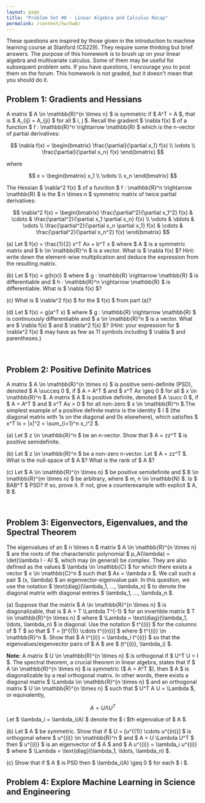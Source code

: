 ```yaml
---
layout: page
title: "Problem Set #0 - Linear Algebra and Calculus Recap"
permalink: /content/hw/hw0/
---
```


These questions are inspired by those given in the introduction to machine learning course at Stanford (CS229). They require some thinking but brief answers. The purpose of this homework is to brush up on your linear algebra and multivariate calculus. Some of them may be useful for subsequent problem sets. If you have questions, I encourage you to post them on the forum. This homework is not graded, but it doesn't mean that you should do it.

## Problem 1: Gradients and Hessians

A matrix $ A \in \mathbb{R}^{n \times n} $ is symmetric if $ A^T = A $, that is $ A_{ij} = A_{ji} $ for all $ i, j $. Recall the gradient $ \nabla f(x) $ of a function $ f : \mathbb{R}^n \rightarrow \mathbb{R} $ which is the n-vector of partial derivatives:

$$ \nabla f(x) = \begin{bmatrix} \frac{\partial}{\partial x_1} f(x) \\ \vdots \\ \frac{\partial}{\partial x_n} f(x) \end{bmatrix} $$

where

$$ x = \begin{bmatrix} x_1 \\ \vdots \\ x_n \end{bmatrix} $$

The Hessian $ \nabla^2 f(x) $ of a function $ f : \mathbb{R}^n \rightarrow \mathbb{R} $ is the $ n \times n $ symmetric matrix of twice partial derivatives:

$$ \nabla^2 f(x) = \begin{bmatrix} \frac{\partial^2}{\partial x_1^2} f(x) & \cdots & \frac{\partial^2}{\partial x_1 \partial x_n} f(x) \\ \vdots & \ddots & \vdots \\ \frac{\partial^2}{\partial x_n \partial x_1} f(x) & \cdots & \frac{\partial^2}{\partial x_n^2} f(x) \end{bmatrix} $$

(a) Let $ f(x) = \frac{1}{2} x^T Ax + b^T x $ where $ A $ is a symmetric matrix and $ b \in \mathbb{R}^n $ is a vector. What is $ \nabla f(x) $? Hint: write down the element-wise multiplication and deduce the expression from the resulting matrix. 

(b) Let $ f(x) = g(h(x)) $ where $ g : \mathbb{R} \rightarrow \mathbb{R} $ is differentiable and $ h : \mathbb{R}^n \rightarrow \mathbb{R} $ is differentiable. What is $ \nabla f(x) $?

(c) What is $ \nabla^2 f(x) $ for the $ f(x) $ from part (a)?

(d) Let $ f(x) = g(a^T x) $ where $ g : \mathbb{R} \rightarrow \mathbb{R} $ is continuously differentiable and $ a \in \mathbb{R}^n $ is a vector. What are $ \nabla f(x) $ and $ \nabla^2 f(x) $? (Hint: your expression for $ \nabla^2 f(x) $ may have as few as 11 symbols including $ \nabla $ and parentheses.)

<br>

## Problem 2: Positive Definite Matrices

A matrix $ A \in \mathbb{R}^{n \times n} $ is positive semi-definite (PSD), denoted $ A \succeq 0 $, if $ A = A^T $ and $ x^T Ax \geq 0 $ for all $ x \in \mathbb{R}^n $. A matrix $ A $ is positive definite, denoted $ A \succ 0 $, if $ A = A^T $ and $ x^T Ax > 0 $ for all non-zero $ x \in \mathbb{R}^n $.The simplest example of a positive definite matrix is the identity $ I $ (the diagonal matrix with 1s on the diagonal and 0s elsewhere), which satisfies $ x^T Ix = \|x\|^2 = \sum_{i=1}^n x_i^2 $.

(a) Let $ z \in \mathbb{R}^n $ be an n-vector. Show that $ A = zz^T $ is positive semidefinite.

(b) Let $ z \in \mathbb{R}^n $ be a non-zero n-vector. Let $ A = zz^T $. What is the null-space of $ A $? What is the rank of $ A $?

(c) Let $ A \in \mathbb{R}^{n \times n} $ be positive semidefinite and $ B \in \mathbb{R}^{m \times n} $ be arbitrary, where $ m, n \in \mathbb{N} $. Is $ BAB^T $ PSD? If so, prove it. If not, give a counterexample with explicit $ A, B $.

<br>

## Problem 3: Eigenvectors, Eigenvalues, and the Spectral Theorem

The eigenvalues of an $ n \times n $ matrix $ A \in \mathbb{R}^{n \times n} $ are the roots of the characteristic polynomial $ p_A(\lambda) = \det(\lambda I - A) $, which may (in general) be complex. They are also defined as the values $ \lambda \in \mathbb{C} $ for which there exists a vector $ x \in \mathbb{C}^n $ such that $ Ax = \lambda x $. We call such a pair $ (x, \lambda) $ an eigenvector-eigenvalue pair. In this question, we use the notation $ \text{diag}(\lambda_1, ..., \lambda_n) $ to denote the diagonal matrix with diagonal entries $ \lambda_1, ..., \lambda_n $.


(a) Suppose that the matrix $ A \in \mathbb{R}^{n \times n} $ is diagonalizable, that is $ A = T \Lambda T^{-1} $ for an invertible matrix $ T \in \mathbb{R}^{n \times n} $ where $ \Lambda = \text{diag}(\lambda_1, \ldots, \lambda_n) $ is diagonal. Use the notation $ t^{(i)} $ for the columns of $ T $ so that $ T = [t^{(1)} \cdots t^{(n)}] $ where $ t^{(i)} \in \mathbb{R}^n $. Show that $ A t^{(i)} = \lambda_i t^{(i)} $ so that the eigenvalues/eigenvector pairs of $ A $ are $ (t^{(i)}, \lambda_i) $.

**Note:** A matrix $ U \in \mathbb{R}^{n \times n} $ is orthogonal if $ U^T U = I $. The spectral theorem, a crucial theorem in linear algebra, states that if $ A \in \mathbb{R}^{n \times n} $ is symmetric ($ A = A^T $), then $ A $ is diagonalizable by a real orthogonal matrix. In other words, there exists a diagonal matrix $ \Lambda \in \mathbb{R}^{n \times n} $ and an orthogonal matrix $ U \in \mathbb{R}^{n \times n} $ such that $ U^T A U = \Lambda $, or equivalently, 

$$ A = U \Lambda U^T $$

Let $ \lambda_i = \lambda_i(A) $ denote the $ i $th eigenvalue of $ A $.


(b) Let $ A $ be symmetric. Show that if $ U = [u^{(1)} \cdots  u^{(n)}] $ is orthogonal where $ u^{(i)} \in \mathbb{R}^n $ and $ A = U \Lambda U^T $ then $ u^{(i)} $ is an eigenvector of $ A $ and $ A u^{(i)} = \lambda_i u^{(i)} $ where $ \Lambda = \text{diag}(\lambda_1, \ldots, \lambda_n) $.

(c) Show that if $ A $ is PSD then $ \lambda_i(A) \geq 0 $ for each $ i $.


## Problem 4: Explore Machine Learning in Science and Engineering

